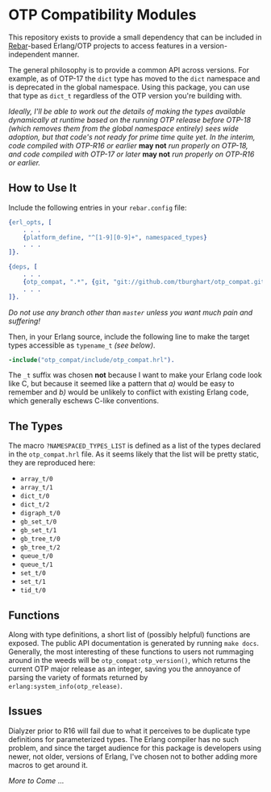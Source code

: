 OTP Compatibility Modules
=========================

This repository exists to provide a small dependency that can be included in
[Rebar](https://github.com/rebar/rebar)-based Erlang/OTP projects to access
features in a version-independent manner.

The general philosophy is to provide a common API across versions. For example,
as of OTP-17 the `dict` type has moved to the `dict` namespace and is
deprecated in the global namespace. Using this package, you can use that type
as `dict_t` regardless of the OTP version you're building with.

_Ideally, I'll be able to work out the details of making the types available
dynamically at runtime based on the running OTP release before OTP-18 (which
removes them from the global namespace entirely) sees wide adoption, but that
code's not ready for prime time quite yet. In the interim, code compiled with
OTP-R16 or earlier_ __may not__ _run properly on OTP-18, and code compiled
with OTP-17 or later_ __may not__ _run properly on OTP-R16 or earlier._

How to Use It
-------------

Include the following entries in your `rebar.config` file:

```erlang
{erl_opts, [
    . . .
    {platform_define, "^[1-9][0-9]+", namespaced_types}
    . . .
]}.

{deps, [
    . . .
    {otp_compat, ".*", {git, "git://github.com/tburghart/otp_compat.git"}, {branch, "master"}}
    . . .
]}.
```
_Do *not* use any branch other than `master` unless you want much pain and
suffering!_

Then, in your Erlang source, include the following line to make the target
types accessible as `typename_t` _(see below)_.

```erlang
-include("otp_compat/include/otp_compat.hrl").
```

The `_t` suffix was chosen __not__ because I want to make your Erlang code
look like C, but because it seemed like a pattern that _a)_ would be easy to
remember and _b)_ would be unlikely to conflict with existing Erlang code,
which generally eschews C-like conventions.

The Types
---------

The macro `?NAMESPACED_TYPES_LIST` is defined as a list of the types declared
in the `otp_compat.hrl` file. As it seems likely that the list will be pretty
static, they are reproduced here:

* `array_t/0`
* `array_t/1`
* `dict_t/0`
* `dict_t/2`
* `digraph_t/0`
* `gb_set_t/0`
* `gb_set_t/1`
* `gb_tree_t/0`
* `gb_tree_t/2`
* `queue_t/0`
* `queue_t/1`
* `set_t/0`
* `set_t/1`
* `tid_t/0`

Functions
---------

Along with type definitions, a short list of (possibly helpful) functions
are exposed. The public API documentation is generated by running `make docs`.
Generally, the most interesting of these functions to users not rummaging
around in the weeds will be `otp_compat:otp_version()`, which returns the
current OTP major release as an integer, saving you the annoyance of parsing
the variety of formats returned by `erlang:system_info(otp_release)`.

Issues
------

Dialyzer prior to R16 will fail due to what it perceives to be duplicate
type definitions for parameterized types. The Erlang compiler has no such
problem, and since the target audience for this package is developers using
newer, not older, versions of Erlang, I've chosen not to bother adding more
macros to get around it.



_More to Come_ ...
